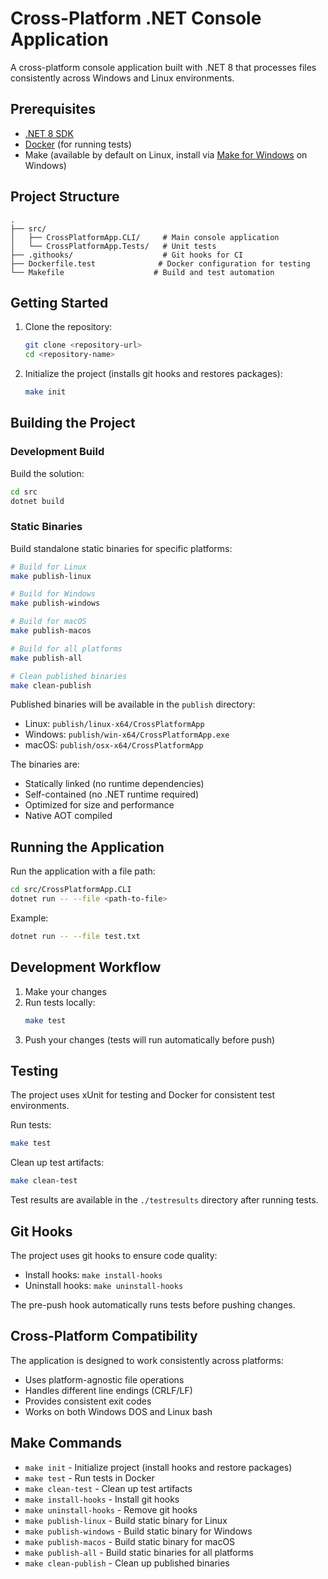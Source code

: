# Cross-Platform .NET Console Application

A cross-platform console application built with .NET 8 that processes files consistently across Windows and Linux environments.

## Prerequisites

- [.NET 8 SDK](https://dotnet.microsoft.com/download/dotnet/8.0)
- [Docker](https://www.docker.com/get-started) (for running tests)
- Make (available by default on Linux, install via [Make for Windows](https://gnuwin32.sourceforge.net/packages/make.htm) on Windows)

## Project Structure

```
.
├── src/
│   ├── CrossPlatformApp.CLI/     # Main console application
│   └── CrossPlatformApp.Tests/   # Unit tests
├── .githooks/                    # Git hooks for CI
├── Dockerfile.test              # Docker configuration for testing
└── Makefile                    # Build and test automation
```

## Getting Started

1. Clone the repository:
   ```bash
   git clone <repository-url>
   cd <repository-name>
   ```

2. Initialize the project (installs git hooks and restores packages):
   ```bash
   make init
   ```

## Building the Project

### Development Build

Build the solution:
```bash
cd src
dotnet build
```

### Static Binaries

Build standalone static binaries for specific platforms:

```bash
# Build for Linux
make publish-linux

# Build for Windows
make publish-windows

# Build for macOS
make publish-macos

# Build for all platforms
make publish-all

# Clean published binaries
make clean-publish
```

Published binaries will be available in the `publish` directory:
- Linux: `publish/linux-x64/CrossPlatformApp`
- Windows: `publish/win-x64/CrossPlatformApp.exe`
- macOS: `publish/osx-x64/CrossPlatformApp`

The binaries are:
- Statically linked (no runtime dependencies)
- Self-contained (no .NET runtime required)
- Optimized for size and performance
- Native AOT compiled

## Running the Application

Run the application with a file path:
```bash
cd src/CrossPlatformApp.CLI
dotnet run -- --file <path-to-file>
```

Example:
```bash
dotnet run -- --file test.txt
```

## Development Workflow

1. Make your changes
2. Run tests locally:
   ```bash
   make test
   ```
3. Push your changes (tests will run automatically before push)

## Testing

The project uses xUnit for testing and Docker for consistent test environments.

Run tests:
```bash
make test
```

Clean up test artifacts:
```bash
make clean-test
```

Test results are available in the `./testresults` directory after running tests.

## Git Hooks

The project uses git hooks to ensure code quality:

- Install hooks: `make install-hooks`
- Uninstall hooks: `make uninstall-hooks`

The pre-push hook automatically runs tests before pushing changes.

## Cross-Platform Compatibility

The application is designed to work consistently across platforms:
- Uses platform-agnostic file operations
- Handles different line endings (CRLF/LF)
- Provides consistent exit codes
- Works on both Windows DOS and Linux bash

## Make Commands

- `make init` - Initialize project (install hooks and restore packages)
- `make test` - Run tests in Docker
- `make clean-test` - Clean up test artifacts
- `make install-hooks` - Install git hooks
- `make uninstall-hooks` - Remove git hooks
- `make publish-linux` - Build static binary for Linux
- `make publish-windows` - Build static binary for Windows
- `make publish-macos` - Build static binary for macOS
- `make publish-all` - Build static binaries for all platforms
- `make clean-publish` - Clean up published binaries
